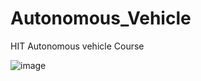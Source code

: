 # Autonomous_Vehicle
HIT Autonomous vehicle Course

![image](https://github.com/Peleg07/Autonomous_Vehicle/assets/89268094/de8a61bb-fdea-41ed-87b1-c05bcede5611)

